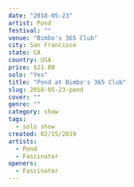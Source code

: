 ```yaml
---
date: "2018-05-23"
artist: Pond
festival: ""
venue: "Bimbo's 365 Club"
city: San Francisco
state: CA
country: USA
price: $21.00
solo: "Yes"
title: "Pond at Bimbo's 365 Club"
slug: 2018-05-23-pond
cover: ""
genre: ""
category: show
tags:
  - solo show
created: 02/15/2019
artists:
  - Pond
  - Fascinator
openers:
  - Fascinator
---
```

